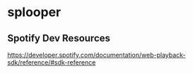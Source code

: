 # splooper

## Spotify Dev Resources

https://developer.spotify.com/documentation/web-playback-sdk/reference/#sdk-reference

